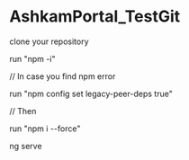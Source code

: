 
# AshkamPortal_TestGit

clone your repository


run "npm -i"


// In case you find npm error



run "npm config set legacy-peer-deps true"



// Then 


run "npm i --force"


ng serve



